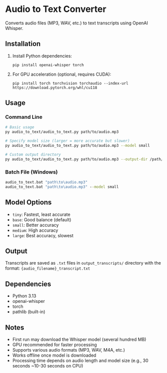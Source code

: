 # Audio to Text Converter

Converts audio files (MP3, WAV, etc.) to text transcripts using OpenAI Whisper.

## Installation

1. Install Python dependencies:
   ```
   pip install openai-whisper torch
   ```

2. For GPU acceleration (optional, requires CUDA):
   ```
   pip install torch torchvision torchaudio --index-url https://download.pytorch.org/whl/cu118
   ```

## Usage

### Command Line
```bash
# Basic usage
py audio_to_text/audio_to_text.py path/to/audio.mp3

# Specify model size (larger = more accurate but slower)
py audio_to_text/audio_to_text.py path/to/audio.mp3 --model small

# Custom output directory
py audio_to_text/audio_to_text.py path/to/audio.mp3 --output-dir /path/to/output
```

### Batch File (Windows)
```cmd
audio_to_text.bat "path\to\audio.mp3"
audio_to_text.bat "path\to\audio.mp3" --model small
```

## Model Options

- `tiny`: Fastest, least accurate
- `base`: Good balance (default)
- `small`: Better accuracy
- `medium`: High accuracy
- `large`: Best accuracy, slowest

## Output

Transcripts are saved as `.txt` files in `output_transcripts/` directory with the format:
`{audio_filename}_transcript.txt`

## Dependencies

- Python 3.13
- openai-whisper
- torch
- pathlib (built-in)

## Notes

- First run may download the Whisper model (several hundred MB)
- GPU recommended for faster processing
- Supports various audio formats (MP3, WAV, M4A, etc.)
- Works offline once model is downloaded
- Processing time depends on audio length and model size (e.g., 30 seconds ~10-30 seconds on CPU)